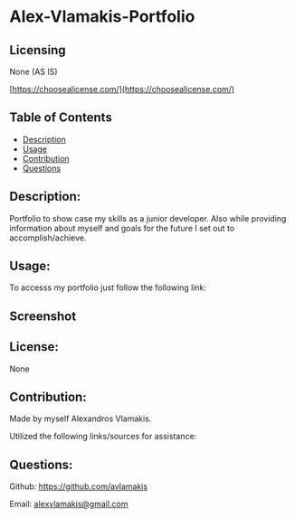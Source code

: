 # Alex-Vlamakis-Portfolio

## Licensing
None (AS IS)

[https://choosealicense.com/](https://choosealicense.com/)

## Table of Contents
  - [Description](#description)
  - [Usage](#usage)
  - [Contribution](#contribution)
  - [Questions](#questions)
  
## Description:
Portfolio to show case my skills as a junior developer. Also while providing information about myself and goals for the future I set out to accomplish/achieve.

## Usage:
 To accesss my portfolio just follow the following link: 

## Screenshot



## License:
None

## Contribution:
Made by myself Alexandros Vlamakis. 

Utilized the following links/sources for assistance:

## Questions:
Github: https://github.com/avlamakis

Email: alexvlamakis@gmail.com
